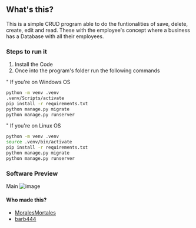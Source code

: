 ## What's this?
This is a simple CRUD program able to do the funtionalities of save, delete, create, edit and read. These with the employee's concept where a business has a Database with all their employees.

### Steps to run it

1. Install the Code
2. Once into the program's folder run the following commands

" If you're on Windows OS
```bash
python -m venv .venv
.venv/Scripts/activate
pip install -r requirements.txt
python manage.py migrate
python manage.py runserver
```

" If you're on Linux OS
```bash
python -m venv .venv
source .venv/bin/activate
pip install -r requirements.txt
python manage.py migrate
python manage.py runserver
```

### Software Preview
Main
![image](https://github.com/user-attachments/assets/dcaa0088-0aef-4ab4-943a-a557902a4e54)

#### Who made this?
- [MoralesMortales](https://github.com/MoralesMortales)
- [barb444](https://github.com/barb444)
  

